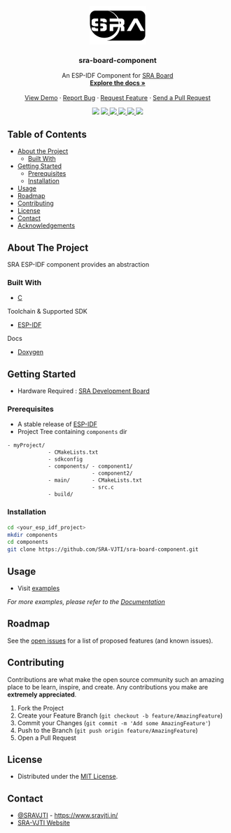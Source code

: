 <!-- PROJECT LOGO -->
<br />
<p align="center">
  <a href="https://github.com/SRA-VJTI/sra-board-component/">
    <img src="./assets/logo.png" alt="Logo" >
  </a>

  <h3 align="center">sra-board-component</h3>

  <p align="center">
    An ESP-IDF Component for <a href="https://github.com/SRA-VJTI/sra-board-hardware-design">SRA Board</a>
    <br />
    <a href="https://sravjti.tech/sra-board-component/"><strong>Explore the docs »</strong></a>
    <br />
    <br />
    <a href="https://github.com/SRA-VJTI/sra-board-component/tree/main/examples">View Demo</a>
    ·
    <a href="https://github.com/SRA-VJTI/sra-board-component/issues">Report Bug</a>
    ·
    <a href="https://github.com/SRA-VJTI/sra-board-component/issues">Request Feature</a>
    ·
    <a href="https://github.com/SRA-VJTI/sra-board-component/pulls">Send a Pull Request</a>
  </p>
</p>

<p align="center">
  <img src="https://github.com/SRA-VJTI/sra-board-component/workflows/SRA%20Board%20component/badge.svg">
  <a href="https://github.com/SRA-VJTI/sra-board-component/network/members">
    <img src="https://img.shields.io/github/forks/SRA-VJTI/sra-board-component">
  </a>
  <a href="https://github.com/SRA-VJTI/sra-board-component/stargazers">
    <img src="https://img.shields.io/github/stars/SRA-VJTI/sra-board-component">
  </a>
  <a href="https://github.com/SRA-VJTI/sra-board-component/issues">
    <img src="https://img.shields.io/github/issues/SRA-VJTI/sra-board-component">
  </a>
  <a href="https://github.com/SRA-VJTI/sra-board-component/blob/main/LICENSE">
    <img src="https://img.shields.io/github/license/SRA-VJTI/sra-board-component">
  </a>
  <a href="https://linkedin.com/in/sra-vjti">
    <img src="https://img.shields.io/badge/-LinkedIn-black.svg?logo=linkedin&colorB=555">
  </a>
</p>



<!-- TABLE OF CONTENTS -->
## Table of Contents

* [About the Project](#about-the-project)
  * [Built With](#built-with)
* [Getting Started](#getting-started)
  * [Prerequisites](#prerequisites)
  * [Installation](#installation)
* [Usage](#usage)
* [Roadmap](#roadmap)
* [Contributing](#contributing)
* [License](#license)
* [Contact](#contact)
* [Acknowledgements](#acknowledgements)



<!-- ABOUT THE PROJECT -->
## About The Project

SRA ESP-IDF component provides an abstraction 

### Built With

* [C](https://en.wikipedia.org/wiki/C_(programming_language))

Toolchain & Supported SDK

* [ESP-IDF](https://github.com/espressif/esp-idf)

Docs

* [Doxygen](https://www.doxygen.nl/index.html)

<!-- GETTING STARTED -->
## Getting Started

* Hardware Required : [SRA Development Board](https://github.com/SRA-VJTI/sra-board-hardware-design)

### Prerequisites

* A stable release of [ESP-IDF](https://github.com/espressif/esp-idf)
* Project Tree containing `components` dir

```
- myProject/
             - CMakeLists.txt
             - sdkconfig
             - components/ - component1/ 
                           - component2/ 
             - main/       - CMakeLists.txt
                           - src.c
             - build/
```

### Installation

```sh
cd <your_esp_idf_project>
mkdir components
cd components
git clone https://github.com/SRA-VJTI/sra-board-component.git
```


<!-- USAGE EXAMPLES -->
## Usage

- Visit [examples](https://github.com/SRA-VJTI/sra-board-component/tree/main/examples)

_For more examples, please refer to the [Documentation](https://sravjti.tech/sra-board-component/)_



<!-- ROADMAP -->
## Roadmap

See the [open issues](https://github.com/SRA-VJTI/sra-board-component/issues) for a list of proposed features (and known issues).



<!-- CONTRIBUTING -->
## Contributing

Contributions are what make the open source community such an amazing place to be learn, inspire, and create. Any contributions you make are **extremely appreciated**.

1. Fork the Project
2. Create your Feature Branch (`git checkout -b feature/AmazingFeature`)
3. Commit your Changes (`git commit -m 'Add some AmazingFeature'`)
4. Push to the Branch (`git push origin feature/AmazingFeature`)
5. Open a Pull Request



<!-- LICENSE -->
## License

* Distributed under the [MIT License](https://github.com/SRA-VJTI/sra-board-component/blob/main/LICENSE).

<!-- CONTACT -->
## Contact

* [@SRAVJTI](https://twitter.com/SRAVJTI) - https://www.sravjti.in/
* [SRA-VJTI Website](https://www.sravjti.in/contact-us)



